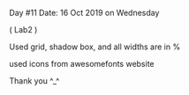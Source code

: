 Day #11
Date: 16 Oct 2019 on Wednesday

( Lab2 )

Used grid, shadow box, and all widths are in %

used icons from awesomefonts website 

Thank you ^_^